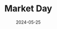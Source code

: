 ---
title: Market Day
date: 2024-05-25
tags: [market-day]
poster: "MarketDay-May2024.jpg"
blurb: "Market day!!!"
---